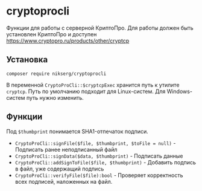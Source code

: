 # cryptoprocli

Функции для работы с серверной КриптоПро. Для работы должен быть установлен КриптоПро и доступен https://www.cryptopro.ru/products/other/cryptcp

## Установка

`composer require nikserg/cryptoprocli`

В переменной `CryptoProCli::$cryptcpExec` хранится путь к утилите `cryptcp`. Путь по умолчанию подходит для Linux-систем. Для Windows-систем путь нужно изменить.

## Функции

Под `$thumbprint` понимается SHA1-отпечаток подписи.

* `CryptoProCli::signFile($file, $thumbprint, $toFile = null)` - Подписать ранее неподписанный файл
* `CryptoProCli::signData($data, $thumbprint)` - Подписать данные
* `CryptoProCli::addSignToFile($file, $thumbprint)` - Добавить подпись в файл, уже содержащий подпись
* `CryptoProCli::verifyFile($file):bool` - Проверяет корректность всех подписей, наложенных на файл.
